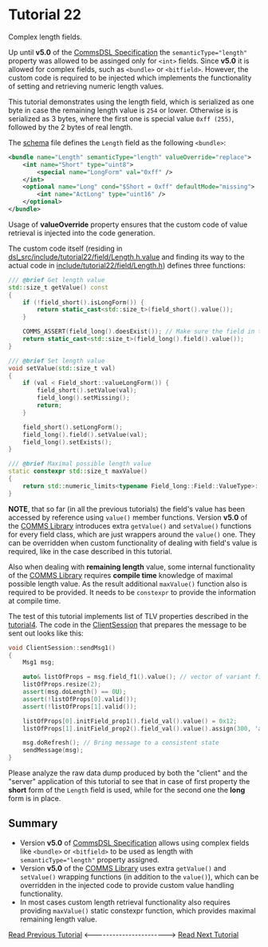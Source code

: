 # Tutorial 22
Complex length fields.

Up until **v5.0** of the [CommsDSL Specification](https://commschamp.github.io/commsdsl_spec/) the 
`semanticType="length"` property was allowed to be assinged only for `<int>` fields. Since **v5.0**
it is allowed for complex fields, such as `<bundle>` or `<bitfield>`. However,
the custom code is required to be injected which implements the functionality of 
setting and retrieving numeric length values.

This tutorial demonstrates using the length field, which is serialized as one byte in case the
remaining length value is `254` or lower. Otherwise is is serialized as 3 bytes, where the 
first one is special value `0xff (255)`, followed by the 2 bytes of real length.

The [schema](dsl/schema.xml) file defines the `Length` field as the following `<bundle>`:
```xml
<bundle name="Length" semanticType="length" valueOverride="replace">
    <int name="Short" type="uint8">
        <special name="LongForm" val="0xff" />
    </int>
    <optional name="Long" cond="$Short = 0xff" defaultMode="missing">
        <int name="ActLong" type="uint16" /> 
    </optional>
</bundle>
```
Usage of **valueOverride** property ensures that the custom code 
of value retrieval is injected into the code generation.

The custom code itself
(residing in [dsl_src/include/tutorial22/field/Length.h.value](dsl_src/include/tutorial22/field/Length.h.value)
and finding its way to the actual code in 
[include/tutorial22/field/Length.h](include/tutorial22/field/Length.h)) 
defines three functions:
```cpp
/// @brief Get length value
std::size_t getValue() const
{
    if (!field_short().isLongForm()) {
        return static_cast<std::size_t>(field_short().value());
    }

    COMMS_ASSERT(field_long().doesExist()); // Make sure the field in the consistent state
    return static_cast<std::size_t>(field_long().field().value());
}

/// @brief Set length value
void setValue(std::size_t val)
{
    if (val < Field_short::valueLongForm()) {
        field_short().setValue(val);
        field_long().setMissing();
        return;
    }

    field_short().setLongForm();
    field_long().field().setValue(val);
    field_long().setExists();
}

/// @brief Maximal possible length value
static constexpr std::size_t maxValue()
{
    return std::numeric_limits<typename Field_long::Field::ValueType>::max();
}
```
**NOTE**, that so far (in all the previous tutorials) the field's value has been accessed
by reference using `value()` member functions. Version **v5.0** of the
[COMMS Library](https://github.com/commschamp/comms) introduces extra `getValue()` and
`setValue()` functions for every field class, which are just wrappers around the `value()` one.
They can be overridden when custom functionality of
dealing with field's value is required, like in the case described in this tutorial.

Also when dealing with **remaining length** value, some internal functionality of the
[COMMS Library](https://github.com/commschamp/comms) requires **compile time** knowledge
of maximal possible length value. As the result additional `maxValue()` function
also is required to be provided. It needs to be `constexpr` to provide the information
at compile time.

The test of this tutorial implements list of TLV properties described in the
[tutorial4](../tutorial4). The code in the [ClientSession](src/ClientSession.cpp) that
prepares the message to be sent out looks like this:
```cpp
void ClientSession::sendMsg1()
{
    Msg1 msg;

    auto& listOfProps = msg.field_f1().value(); // vector of variant fields
    listOfProps.resize(2);
    assert(msg.doLength() == 0U);
    assert(!listOfProps[0].valid());
    assert(!listOfProps[1].valid());

    listOfProps[0].initField_prop1().field_val().value() = 0x12;
    listOfProps[1].initField_prop2().field_val().value().assign(300, 'a'); // Force long length form.

    msg.doRefresh(); // Bring message to a consistent state
    sendMessage(msg);
}
```
Please analyze the raw data dump produced by both the "client" and the "server" application
of this tutorial to see that in case of first property the **short** form of the `Length` field
is used, while for the second one the **long** form is in place.

## Summary

- Version **v5.0** of [CommsDSL Specification](https://commschamp.github.io/commsdsl_spec/)
  allows using complex fields like `<bundle>` or `<bitfield>` to be used
  as length with `semanticType="length"` property assigned.
- Version **v5.0** of the [COMMS Library](https://github.com/commschamp/comms) uses
  extra `getValue()` and `setValue()` wrapping functions (in addition to the `value()`),
  which can be overridden in the injected code to provide custom value handling functionality.
- In most cases custom length retrieval functionality also requires providing `maxValue()`
  static constexpr function, which provides maximal remaining length value.


[Read Previous Tutorial](../tutorial21) &lt;-----------------------&gt; [Read Next Tutorial](../tutorial23) 
